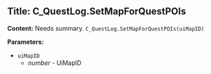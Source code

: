 ## Title: C_QuestLog.SetMapForQuestPOIs

**Content:**
Needs summary.
`C_QuestLog.SetMapForQuestPOIs(uiMapID)`

**Parameters:**
- `uiMapID`
  - *number* - UiMapID